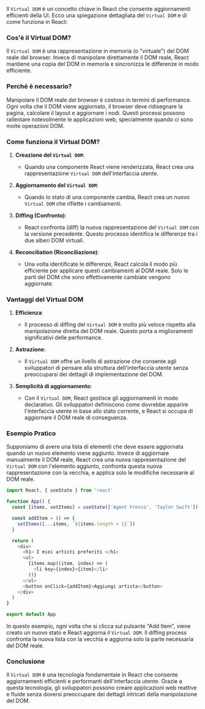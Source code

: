 Il `Virtual DOM` è un concetto chiave in React che consente aggiornamenti
efficienti della UI. Ecco una spiegazione dettagliata del `Virtual DOM` e di
come funziona in React:

### Cos'è il Virtual DOM?

Il `Virtual DOM` è una rappresentazione in memoria (o "virtuale") del DOM reale
del browser. Invece di manipolare direttamente il DOM reale, React mantiene una
copia del DOM in memoria e sincronizza le differenze in modo efficiente.

### Perché è necessario?

Manipolare il DOM reale del browser è costoso in termini di performance. Ogni
volta che il DOM viene aggiornato, il browser deve ridisegnare la pagina,
calcolare il layout e aggiornare i nodi. Questi processi possono rallentare
notevolmente le applicazioni web, specialmente quando ci sono molte operazioni
DOM.

### Come funziona il Virtual DOM?

1. **Creazione del `Virtual DOM`**:

   - Quando una componente React viene renderizzata, React crea una
     rappresentazione `Virtual DOM` dell'interfaccia utente.

2. **Aggiornamento del `Virtual DOM`**:

   - Quando lo stato di una componente cambia, React crea un nuovo `Virtual DOM`
     che riflette i cambiamenti.

3. **Diffing (Confronto)**:

   - React confronta (diff) la nuova rappresentazione del `Virtual DOM` con la
     versione precedente. Questo processo identifica le differenze tra i due
     alberi DOM virtuali.

4. **Reconciliation (Riconciliazione)**:
   - Una volta identificate le differenze, React calcola il modo più efficiente
     per applicare questi cambiamenti al DOM reale. Solo le parti del DOM che
     sono effettivamente cambiate vengono aggiornate.

### Vantaggi del Virtual DOM

1. **Efficienza**:

   - Il processo di diffing del `Virtual DOM` è molto più veloce rispetto alla
     manipolazione diretta del DOM reale. Questo porta a miglioramenti
     significativi delle performance.

2. **Astrazione**:

   - Il `Virtual DOM` offre un livello di astrazione che consente agli
     sviluppatori di pensare alla struttura dell'interfaccia utente senza
     preoccuparsi dei dettagli di implementazione del DOM.

3. **Semplicità di aggiornamento**:
   - Con il `Virtual DOM`, React gestisce gli aggiornamenti in modo declarativo.
     Gli sviluppatori definiscono come dovrebbe apparire l'interfaccia utente in
     base allo stato corrente, e React si occupa di aggiornare il DOM reale di
     conseguenza.

### Esempio Pratico

Supponiamo di avere una lista di elementi che deve essere aggiornata quando un
nuovo elemento viene aggiunto. Invece di aggiornare manualmente il DOM reale,
React crea una nuova rappresentazione del `Virtual DOM` con l'elemento aggiunto,
confronta questa nuova rappresentazione con la vecchia, e applica solo le
modifiche necessarie al DOM reale.

```javascript
import React, { useState } from 'react'

function App() {
  const [items, setItems] = useState(['Agent Fresco', 'Taylor Swift'])

  const addItem = () => {
    setItems([...items, `${items.length + 1}`])
  }

  return (
    <div>
      <h1> I miei artisti preferiti </h1>
      <ul>
        {items.map((item, index) => (
          <li key={index}>{item}</li>
        ))}
      </ul>
      <button onClick={addItem}>Aggiungi artista</button>
    </div>
  )
}

export default App
```

In questo esempio, ogni volta che si clicca sul pulsante "Add Item", viene
creato un nuovo stato e React aggiorna il `Virtual DOM`. Il diffing process
confronta la nuova lista con la vecchia e aggiorna solo la parte necessaria del
DOM reale.

### Conclusione

Il `Virtual DOM` è una tecnologia fondamentale in React che consente
aggiornamenti efficienti e performanti dell'interfaccia utente. Grazie a questa
tecnologia, gli sviluppatori possono creare applicazioni web reattive e fluide
senza doversi preoccupare dei dettagli intricati della manipolazione del DOM.
